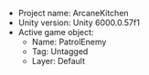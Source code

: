 <!-- UNITY CODE ASSIST INSTRUCTIONS START -->
- Project name: ArcaneKitchen
- Unity version: Unity 6000.0.57f1
- Active game object:
  - Name: PatrolEnemy
  - Tag: Untagged
  - Layer: Default
<!-- UNITY CODE ASSIST INSTRUCTIONS END -->